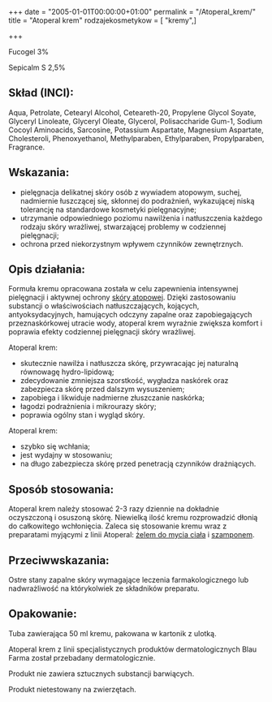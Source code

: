 +++
date = "2005-01-01T00:00:00+01:00"
permalink = "/Atoperal_krem/"
title = "Atoperal krem"
rodzajekosmetykow = [ "kremy",]

+++

Fucogel 3%

Sepicalm S 2,5%

Skład (INCI):
-------------

Aqua, Petrolate, Cetearyl Alcohol, Ceteareth-20, Propylene Glycol Soyate, Glyceryl Linoleate, Glyceryl Oleate, Glycerol, Polisaccharide Gum-1, Sodium Cocoyl Aminoacids, Sarcosine, Potassium Aspartate, Magnesium Aspartate, Cholesteroli, Phenoxyethanol, Methylparaben, Ethylparaben, Propylparaben, Fragrance.

Wskazania:
----------

-   pielęgnacja delikatnej skóry osób z wywiadem atopowym, suchej, nadmiernie łuszczącej się, skłonnej do podrażnień, wykazującej niską tolerancję na standardowe kosmetyki pielęgnacyjne;
-   utrzymanie odpowiedniego poziomu nawilżenia i natłuszczenia każdego rodzaju skóry wrażliwej, stwarzającej problemy w codziennej pielęgnacji;
-   ochrona przed niekorzystnym wpływem czynników zewnętrznych.

Opis działania:
---------------

Formuła kremu opracowana została w celu zapewnienia intensywnej pielęgnacji i aktywnej ochrony [skóry atopowej](/atopedia/skóra_atopowa "wikilink"). Dzięki zastosowaniu substancji o właściwościach natłuszczających, kojących, antyoksydacyjnych, hamujących odczyny zapalne oraz zapobiegających przeznaskórkowej utracie wody, atoperal krem wyraźnie zwiększa komfort i poprawia efekty codziennej pielęgnacji skóry wrażliwej.

Atoperal krem:

-   skutecznie nawilża i natłuszcza skórę, przywracając jej naturalną równowagę hydro-lipidową;
-   zdecydowanie zmniejsza szorstkość, wygładza naskórek oraz zabezpiecza skórę przed dalszym wysuszeniem;
-   zapobiega i likwiduje nadmierne złuszczanie naskórka;
-   łagodzi podrażnienia i mikrourazy skóry;
-   poprawia ogólny stan i wygląd skóry.

Atoperal krem:

-   szybko się wchłania;
-   jest wydajny w stosowaniu;
-   na długo zabezpiecza skórę przed penetracją czynników drażniących.

Sposób stosowania:
------------------

Atoperal krem należy stosować 2-3 razy dziennie na dokładnie oczyszczoną i osuszoną skórę. Niewielką ilość kremu rozprowadzić dłonią do całkowitego wchłonięcia. Zaleca się stosowanie kremu wraz z preparatami myjącymi z linii Atoperal: [żelem do mycia ciała](/atopedia/Atoperal_żel_do_mycia_ciała "wikilink") i [szamponem](/atopedia/Atoperal_szampon "wikilink").

Przeciwwskazania:
-----------------

Ostre stany zapalne skóry wymagające leczenia farmakologicznego lub nadwrażliwość na którykolwiek ze składników preparatu.

Opakowanie:
-----------

Tuba zawierająca 50 ml kremu, pakowana w kartonik z ulotką.

Atoperal krem z linii specjalistycznych produktów dermatologicznych Blau Farma został przebadany dermatologicznie.

Produkt nie zawiera sztucznych substancji barwiących.

Produkt nietestowany na zwierzętach.
